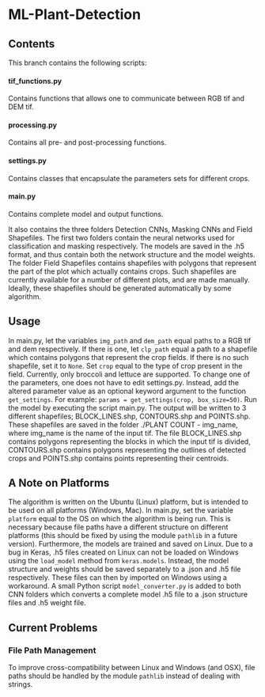 # ML-Plant-Detection

## Contents
This branch contains the following scripts:

#### tif_functions.py
Contains functions that allows one to communicate between RGB tif and DEM tif.
#### processing.py
Contains all pre- and post-processing functions.
#### settings.py
Contains classes that encapsulate the parameters sets for different crops.
#### main.py
Contains complete model and output functions.

It also contains the three folders Detection CNNs, Masking CNNs and Field Shapefiles. The first two folders contain the neural networks used for classification and masking respectively. The models are saved in the .h5 format, and thus contain both the network structure and the model weights. The folder Field Shapefiles contains shapefiles with polygons that represent the part of the plot which actually contains crops. Such shapefiles are currently available for a number of different plots, and are made manually. Ideally, these shapefiles should be generated automatically by some algorithm.

## Usage
In main.py, let the variables `img_path` and `dem_path` equal paths to a RGB tif and dem respectively. If there is one, let `clp_path` equal a path to a shapefile which contains polygons that represent the crop fields. If there is no such shapefile, set it to `None`. Set `crop` equal to the type of crop present in the field. Currently, only broccoli and lettuce are supported. To change one of the parameters, one does not have to edit settings.py. Instead, add the altered parameter value as an optional keyword argument to the function `get_settings`. For example: `params = get_settings(crop, box_size=50)`. Run the model by executing the script main.py. The output will be written to 3 different shapefiles; BLOCK_LINES.shp, CONTOURS.shp and POINTS.shp. These shapefiles are saved in the folder ./PLANT COUNT - img_name, where img_name is the name of the input tif. The file BLOCK_LINES.shp contains polygons representing the blocks in which the input tif is divided, CONTOURS.shp contains polygons representing the outlines of detected crops and POINTS.shp contains points representing their centroids.

## A Note on Platforms
The algorithm is written on the Ubuntu (Linux) platform, but is intended to be used on all platforms (Windows, Mac). In main.py, set the variable `platform` equal to the OS on which the algorithm is being run. This is necessary because file paths have a different structure on different platforms (this should be fixed by using the module `pathlib` in a future version). Furthermore, the models are trained and saved on Linux. Due to a bug in Keras, .h5 files created on Linux can not be loaded on Windows using the `load_model` method from `keras.models`. Instead, the model structure and weights should be saved separately to a .json and .h5 file respectively. These files can then by imported on Windows using a workaround. A small Python script `model_converter.py` is added to both CNN folders which converts a complete model .h5 file to a .json structure files and .h5 weight file.

## Current Problems
<!-- ### Inefficient Crop-less Block Checking
An input tif often contains a lot of blocks without any crops. If a clip shapefile is provided, these blocks only contain the value 0. Currently, every block is checked on whether every element is zero. This is quite inefficient, especially if the plot is positioned diagonally in the raster. A fix would be to generate a list of 'valid' block indeces a-priori, and apply the model only to the corresponding blocks. These indeces could be determined based on the clip shapefile. -->

### File Path Management
To improve cross-compatibility between Linux and Windows (and OSX), file paths should be handled by the module `pathlib` instead of dealing with strings.